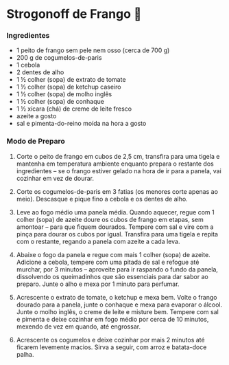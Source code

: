 # Strogonoff de Frango :chicken:

### Ingredientes

- 1 peito de frango sem pele nem osso (cerca de 700 g)
- 200 g de cogumelos-de-paris
- 1 cebola
- 2 dentes de alho
- 1 ½ colher (sopa) de extrato de tomate
- 1 ½ colher (sopa) de ketchup caseiro
- 1 ½ colher (sopa) de molho inglês
- 1 ½ colher (sopa) de conhaque
- 1 ½ xícara (chá) de creme de leite fresco
- azeite a gosto
- sal e pimenta-do-reino moída na hora a gosto

### Modo de Preparo

1. Corte o peito de frango em cubos de 2,5 cm, transfira para uma tigela e mantenha em temperatura ambiente enquanto prepara o restante dos ingredientes – se o frango estiver gelado na hora de ir para a panela, vai cozinhar em vez de dourar.

2. Corte os cogumelos-de-paris em 3 fatias (os menores corte apenas ao meio). Descasque e pique fino a cebola e os dentes de alho.

3. Leve ao fogo médio uma panela média. Quando aquecer, regue com 1 colher (sopa) de azeite doure os cubos de frango em etapas, sem amontoar – para que fiquem dourados. Tempere com sal e vire com a pinça para dourar os cubos por igual. Transfira para uma tigela e repita com o restante, regando a panela com azeite a cada leva.

4. Abaixe o fogo da panela e regue com mais 1 colher (sopa) de azeite. Adicione a cebola, tempere com uma pitada de sal e refogue até murchar, por 3 minutos – aproveite para ir raspando o fundo da panela, dissolvendo os queimadinhos que são essenciais para dar sabor ao preparo. Junte o alho e mexa por 1 minuto para perfumar. 

5. Acrescente o extrato de tomate, o ketchup e mexa bem. Volte o frango dourado para a panela, junte o conhaque e mexa para evaporar o álcool. Junte o molho inglês, o creme de leite e misture bem. Tempere com sal e pimenta e deixe cozinhar em fogo médio por cerca de 10 minutos, mexendo de vez em quando, até engrossar.

6. Acrescente os cogumelos e deixe cozinhar por mais 2 minutos até ficarem levemente macios. Sirva a seguir, com arroz e batata-doce palha.

   

